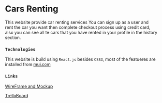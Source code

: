 # Cars Renting

This website provide car renting services You can sign up as a user and rent the car you want then complete checkout process using credit card, also you can see all te cars that you have rented in your profile in the history section.

### `Technologies`
This website is build using `React.js` besides `CSS3`, most of the featueres are installed from [mui.com](https://mui.com/)

### `Links`
[WireFrame and Mockup](https://www.figma.com/file/Eceh3zstVHGR4czjHWKoel/cars-Renting?node-id=1%3A3&t=0vyB2w5Vafvqj4Ou-0)


[TrelloBoard](https://trello.com/b/WY3uo4Ln/cars)


